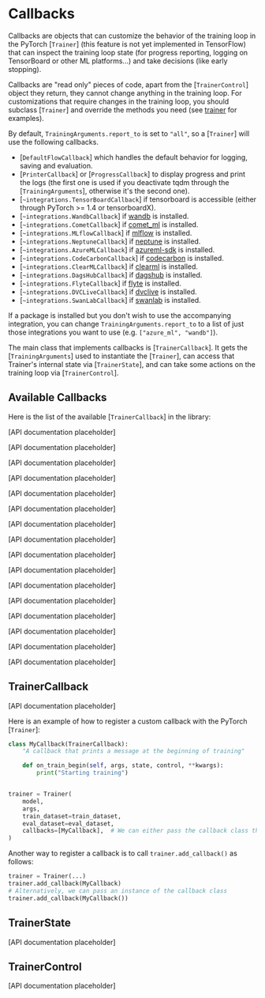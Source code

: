 <!--Copyright 2020 The HuggingFace Team. All rights reserved.

Licensed under the Apache License, Version 2.0 (the "License"); you may not use this file except in compliance with
the License. You may obtain a copy of the License at

http://www.apache.org/licenses/LICENSE-2.0

Unless required by applicable law or agreed to in writing, software distributed under the License is distributed on
an "AS IS" BASIS, WITHOUT WARRANTIES OR CONDITIONS OF ANY KIND, either express or implied. See the License for the
specific language governing permissions and limitations under the License.

⚠️ Note that this file is in Markdown but contain specific syntax for our doc-builder (similar to MDX) that may not be
rendered properly in your Markdown viewer.

-->

# Callbacks

Callbacks are objects that can customize the behavior of the training loop in the PyTorch
[`Trainer`] (this feature is not yet implemented in TensorFlow) that can inspect the training loop
state (for progress reporting, logging on TensorBoard or other ML platforms...) and take decisions (like early
stopping).

Callbacks are "read only" pieces of code, apart from the [`TrainerControl`] object they return, they
cannot change anything in the training loop. For customizations that require changes in the training loop, you should
subclass [`Trainer`] and override the methods you need (see [trainer](trainer) for examples).

By default, `TrainingArguments.report_to` is set to `"all"`, so a [`Trainer`] will use the following callbacks.

- [`DefaultFlowCallback`] which handles the default behavior for logging, saving and evaluation.
- [`PrinterCallback`] or [`ProgressCallback`] to display progress and print the
  logs (the first one is used if you deactivate tqdm through the [`TrainingArguments`], otherwise
  it's the second one).
- [`~integrations.TensorBoardCallback`] if tensorboard is accessible (either through PyTorch >= 1.4
  or tensorboardX).
- [`~integrations.WandbCallback`] if [wandb](https://www.wandb.com/) is installed.
- [`~integrations.CometCallback`] if [comet_ml](https://www.comet.com/site/) is installed.
- [`~integrations.MLflowCallback`] if [mlflow](https://www.mlflow.org/) is installed.
- [`~integrations.NeptuneCallback`] if [neptune](https://neptune.ai/) is installed.
- [`~integrations.AzureMLCallback`] if [azureml-sdk](https://pypi.org/project/azureml-sdk/) is
  installed.
- [`~integrations.CodeCarbonCallback`] if [codecarbon](https://pypi.org/project/codecarbon/) is
  installed.
- [`~integrations.ClearMLCallback`] if [clearml](https://github.com/allegroai/clearml) is installed.
- [`~integrations.DagsHubCallback`] if [dagshub](https://dagshub.com/) is installed.
- [`~integrations.FlyteCallback`] if [flyte](https://flyte.org/) is installed.
- [`~integrations.DVCLiveCallback`] if [dvclive](https://dvc.org/doc/dvclive) is installed.
- [`~integrations.SwanLabCallback`] if [swanlab](http://swanlab.cn/) is installed.

If a package is installed but you don't wish to use the accompanying integration, you can change `TrainingArguments.report_to` to a list of just those integrations you want to use (e.g. `["azure_ml", "wandb"]`). 

The main class that implements callbacks is [`TrainerCallback`]. It gets the
[`TrainingArguments`] used to instantiate the [`Trainer`], can access that
Trainer's internal state via [`TrainerState`], and can take some actions on the training loop via
[`TrainerControl`].


## Available Callbacks

Here is the list of the available [`TrainerCallback`] in the library:

[API documentation placeholder]

[API documentation placeholder]

[API documentation placeholder]

[API documentation placeholder]

[API documentation placeholder]

[API documentation placeholder]

[API documentation placeholder]

[API documentation placeholder]

[API documentation placeholder]

[API documentation placeholder]

[API documentation placeholder]

[API documentation placeholder]

[API documentation placeholder]

[API documentation placeholder]

[API documentation placeholder]

[API documentation placeholder]

## TrainerCallback

[API documentation placeholder]

Here is an example of how to register a custom callback with the PyTorch [`Trainer`]:

```python
class MyCallback(TrainerCallback):
    "A callback that prints a message at the beginning of training"

    def on_train_begin(self, args, state, control, **kwargs):
        print("Starting training")


trainer = Trainer(
    model,
    args,
    train_dataset=train_dataset,
    eval_dataset=eval_dataset,
    callbacks=[MyCallback],  # We can either pass the callback class this way or an instance of it (MyCallback())
)
```

Another way to register a callback is to call `trainer.add_callback()` as follows:

```python
trainer = Trainer(...)
trainer.add_callback(MyCallback)
# Alternatively, we can pass an instance of the callback class
trainer.add_callback(MyCallback())
```

## TrainerState

[API documentation placeholder]

## TrainerControl

[API documentation placeholder]